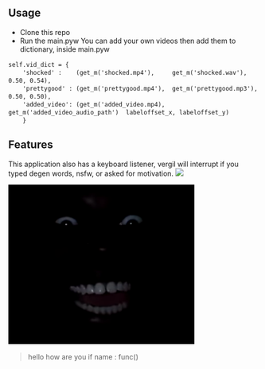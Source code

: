 ## Usage 
- Clone this repo
- Run the main.pyw
You can add your own videos then add them to dictionary, inside main.pyw
```
self.vid_dict = {
    'shocked' :    (get_m('shocked.mp4'),     get_m('shocked.wav'),           0.50, 0.54),
    'prettygood' : (get_m('prettygood.mp4'),  get_m('prettygood.mp3'),        0.50, 0.50),
    'added_video': (get_m('added_video.mp4),  get_m('added_video_audio_path')  labeloffset_x, labeloffset_y)
    }
```

## Features
This application also has a keyboard listener, vergil will interrupt if you typed degen words, nsfw, or asked for motivation.
<img src="https://github.com/Lmoq/Meme/blob/master/assets/verg.gif" >


<img src="https://github.com/Lmoq/Meme/blob/master/assets/faceindark.png" >

>hello
>how are you
>if name :
>    func()





